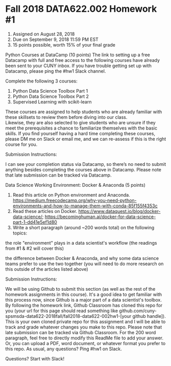 # Fall 2018 DATA622.002 Homework #1

1) Assigned on August 28, 2018
2) Due on September 9, 2018 11:59 PM EST
3) 15 points possible, worth 15% of your final grade

Python Courses at DataCamp (10 points)
The link to setting up a free Datacamp with full and free access to 
the following courses have already been sent to your CUNY inbox.  If you
have trouble getting set up with Datacamp, please ping the #hw1 Slack 
channel.

Complete the following 3 courses:
1. Python Data Science Toolbox Part 1
2. Python Data Science Toolbox Part 2
3. Supervised Learning with scikit-learn

These courses are assigned to help students who are already familiar 
with these skillsets to review them before diving into our class.  
Likewise, they are also selected to give students who are unsure if they
 meet the prerequisites a chance to familiarize themselves with the 
basic skills.  If you find yourself having a hard time completing these 
courses, please DM me on Slack or email me, and we can re-assess if this
 is the right course for you.

Submission Instructions:

I can see your completion status via Datacamp, so there’s no need to 
submit anything besides completing the courses above in Datacamp.
Please note that late submission can be tracked via Datacamp.

Data Science Working Environment: Docker & Anaconda (5 points)

1. Read this article on Python environment and Anaconda. https://medium.freecodecamp.org/why-you-need-python-environments-and-how-to-manage-them-with-conda-85f155f4353c
2. Read these articles on Docker. https://www.dataquest.io/blog/docker-data-science/; https://becominghuman.ai/docker-for-data-science-part-1-dd41e5ef1d80
3. Write a short paragraph (around ~200 words total) on the following topics:

the role "environment" plays in a data scientist's workflow (the readings from #1 & #2 will cover this)

the difference between Docker & Anaconda, and why some data 
science teams prefer to use the two together (you will need to do more 
research on this outside of the articles listed above)

Submission Instructions:

We will be using Github to submit this section (as well as the rest 
of the homework assignments in this course).  It's a good idea to get 
familiar with this process now, since Github is a major part of a data 
scientist's toolbox.  By following the homework link, Github Classroom 
has cloned this repo for you (your url for this page should read 
something like 
github.com/cuny-spsmsda-data622-2018fall/fall2018-data622-002hw1-[your 
github handle]).  This is your own cloned private repo for this 
assignment and I will be able to track and grade whatever changes you 
make to this repo.  Please note that late submission can be tracked via 
Github Classroom.  For the 200 word paragraph, feel free to directly 
modify this ReadMe file to add your answer.  Or, you can upload a PDF, 
word document, or whatever format you prefer to this repo.  As usual, 
any questions?  Ping #hw1 on Slack.


Questions?  Start with Slack!
